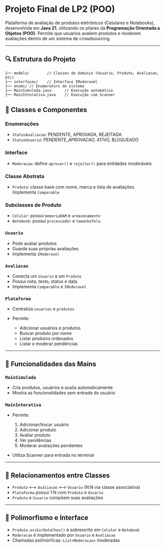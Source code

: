 # Projeto Final de LP2 (POO)

Plataforma de avaliação de produtos eletrônicos (Celulares e Notebooks), desenvolvida em **Java 21**, utilizando os pilares da **Programação Orientada a Objetos (POO)**. Permite que usuários avaliem produtos e moderem avaliações dentro de um sistema de crowdsourcing.

---

## 🔍 Estrutura do Projeto

```
├── modelo/        // Classes de dominio (Usuario, Produto, Avaliacao, etc)
├── interfaces/    // Interface IModeravel
├── enums/ // Enumerators do sistema
├── MainSimulada.java      // Execução automática
├── MainInterativa.java    // Execução com Scanner
```

## 🔢 Classes e Componentes

### Enumerações

* `StatusAvaliacao`: PENDENTE, APROVADA, REJEITADA
* `StatusUsuario`: PENDENTE\_APROVACAO, ATIVO, BLOQUEADO

### Interface

* `Moderacao`: define `aprovar()` e `rejeitar()` para entidades moderáveis

### Classe Abstrata

* `Produto`: classe base com nome, marca e lista de avaliações. Implementa `Comparable`

### Subclasses de Produto

* `Celular`: possui `memoriaRAM` e `armazenamento`
* `Notebook`: possui `processador` e `tamanhoTela`

### `Usuario`

* Pode avaliar produtos
* Guarda suas próprias avaliações
* Implementa `IModeravel`

### `Avaliacao`

* Conecta um `Usuario` a um `Produto`
* Possui nota, texto, status e data
* Implementa `Comparable` e `IModeravel`

### `Plataforma`

* Centraliza `usuarios` e `produtos`
* Permite:

  * Adicionar usuários e produtos
  * Buscar produto por nome
  * Listar produtos ordenados
  * Listar e moderar pendências

---

## 🎨 Funcionalidades das Mains

### `MainSimulada`

* Cria produtos, usuários e avalia automaticamente
* Mostra as funcionalidades sem entrada do usuário

### `MainInterativa`

* Permite:

  1. Adicionar/trocar usuário
  2. Adicionar produto
  3. Avaliar produto
  4. Ver pendências
  5. Moderar avaliações pendentes
* Utiliza Scanner para entrada no terminal

---

## 🤷 Relacionamentos entre Classes

* `Produto` <--> `Avaliacao` <--> `Usuario` (N\:N via classe associativa)
* `Plataforma` possui 1\:N com `Produto` e `Usuario`
* `Produto` e `Usuario` compõem suas avaliações

---

## 🔄 Polimorfismo e Interface

* `Produto.exibirDetalhes()` é sobrescrito em `Celular` e `Notebook`
* `Moderacao` é implementado por `Usuario` e `Avaliacao`
* Chamadas polimórficas: `List<Moderacao>` moderadas
